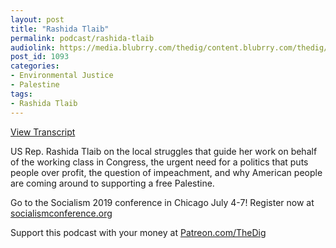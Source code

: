 ```yaml
---
layout: post
title: "Rashida Tlaib"
permalink: podcast/rashida-tlaib
audiolink: https://media.blubrry.com/thedig/content.blubrry.com/thedig/The_Dig-EP_200-Tlaib.mp3
post_id: 1093
categories: 
- Environmental Justice
- Palestine
tags: 
- Rashida Tlaib
---
```


[View Transcript](https://jacobinmag.com/2019/07/rashida-tlaib-detroit-palestine)

US Rep. Rashida Tlaib on the local struggles that guide her work on behalf of the working class in Congress, the urgent need for a politics that puts people over profit, the question of impeachment, and why American people are coming around to supporting a free Palestine.

Go to the Socialism 2019 conference in Chicago July 4-7! Register now at 
[socialismconference.org](https://socialismconference.org)

Support this podcast with your money at 
[Patreon.com/TheDig](https://Patreon.com/TheDig)